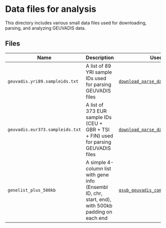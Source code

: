 # Data files for analysis
This directory includes various small data files used for downloading, parsing, and analyzing GEUVADIS data.

## Files
| Name | Description | Used in |
| --- | --- | --- |
| `geuvadis.yri89.sampleids.txt` | A list of 89 YRI sample IDs used for parsing GEUVADIS files | [`download_parse_data.sh`](../src/01_download_parse_data/download_parse_data.sh) | 
| `geuvadis.eur373.sampleids.txt` | A list of 373 EUR sample IDs (CEU + GBR + TSI + FIN) used for parsing GEUVADIS files | [`download_parse_data.sh`](../src/01_download_parse_data/download_parse_data.sh) | 
| `genelist_plus_500kb` | A simple 4-column list with gene info (Ensembl ID, chr, start, end), with 500kb padding on each end | [`qsub_geuvadis_compute_weights.sh`](../src/common/qsub_geuvadis_compute_weights.sh) |
